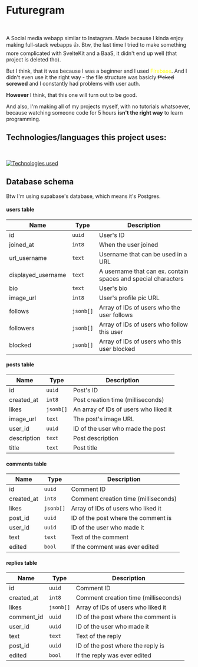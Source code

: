 # Futuregram

<br/>

A Social media webapp similar to Instagram. Made because I kinda enjoy making full-stack webapps 👍.
Btw, the last time I tried to make something more complicated with SvelteKit and a BaaS, it didn't end up well (that project is deleted tho).

But I think, that it was because I was a beginner and I used <span style="color:yellow">Firebase</span>. And I didn't even use it the right way - the file structure was basicly ~~f\*cked~~ **screwed** and I constantly had problems with user auth.

**However** I think, that this one will turn out to be good.

And also, I'm making all of my projects myself, with no tutorials whatsoever, because watching someone code for 5 hours **isn't the right way** to learn programming.

## Technologies/languages this project uses:

<br/>

[![Technologies used](https://skillicons.dev/icons?i=svelte,typescript,supabase)](/)

## Database schema

Btw I'm using supabase's database, which means it's Postgres.

#### users table

| Name               | Type      | Description                                                   |
| ------------------ | --------- | ------------------------------------------------------------- |
| id                 | `uuid`    | User's ID                                                     |
| joined_at          | `int8`    | When the user joined                                          |
| url_username       | `text`    | Username that can be used in a URL                            |
| displayed_username | `text`    | A username that can ex. contain spaces and special characters |
| bio                | `text`    | User's bio                                                    |
| image_url          | `int8`    | User's profile pic URL                                        |
| follows            | `jsonb[]` | Array of IDs of users who the user follows                    |
| followers          | `jsonb[]` | Array of IDs of users who follow this user                    |
| blocked            | `jsonb[]` | Array of IDs of users who this user blocked                   |

#### posts table

| Name        | Type      | Description                           |
| ----------- | --------- | ------------------------------------- |
| id          | `uuid`    | Post's ID                             |
| created_at  | `int8`    | Post creation time (milliseconds)     |
| likes       | `jsonb[]` | An array of IDs of users who liked it |
| image_url   | `text`    | The post's image URL                  |
| user_id     | `uuid`    | ID of the user who made the post      |
| description | `text`    | Post description                      |
| title       | `text`    | Post title                            |

#### comments table

| Name       | Type      | Description                          |
| ---------- | --------- | ------------------------------------ |
| id         | `uuid`    | Comment ID                           |
| created_at | `int8`    | Comment creation time (milliseconds) |
| likes      | `jsonb[]` | Array of IDs of users who liked it   |
| post_id    | `uuid`    | ID of the post where the comment is  |
| user_id    | `uuid`    | ID of the user who made it           |
| text       | `text`    | Text of the comment                  |
| edited     | `bool`    | If the comment was ever edited       |

#### replies table

| Name       | Type      | Description                          |
| ---------- | --------- | ------------------------------------ |
| id         | `uuid`    | Comment ID                           |
| created_at | `int8`    | Comment creation time (milliseconds) |
| likes      | `jsonb[]` | Array of IDs of users who liked it   |
| comment_id | `uuid`    | ID of the post where the comment is  |
| user_id    | `uuid`    | ID of the user who made it           |
| text       | `text`    | Text of the reply                    |
| post_id    | `uuid`    | ID of the post where the reply is    |
| edited     | `bool`    | If the reply was ever edited         |
